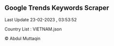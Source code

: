 

## Google Trends Keywords Scraper 
 
Last Update 23-02-2023 , 03:53:52

Country List :
VIETNAM.json



© Abdul Muttaqin 
